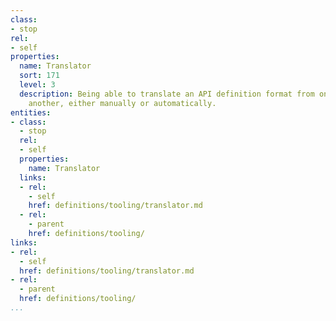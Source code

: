 ```yaml
---
class:
- stop
rel:
- self
properties:
  name: Translator
  sort: 171
  level: 3
  description: Being able to translate an API definition format from one format to
    another, either manually or automatically.
entities:
- class:
  - stop
  rel:
  - self
  properties:
    name: Translator
  links:
  - rel:
    - self
    href: definitions/tooling/translator.md
  - rel:
    - parent
    href: definitions/tooling/
links:
- rel:
  - self
  href: definitions/tooling/translator.md
- rel:
  - parent
  href: definitions/tooling/
...
```

